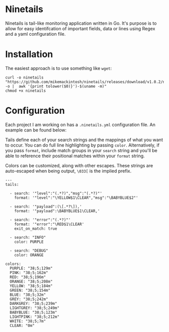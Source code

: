 # Ninetails

Ninetails is tail-like monitoring application written in Go. It's purpose is to allow for easy identifcation of important fields, data or lines using Regex and a yaml configuration file.

# Installation
The easiest approach is to use something like `wget`: 

```
curl -o ninetails "https://github.com/mikemackintosh/ninetails/releases/download/v1.0.2/ninetails-$(uname -o |  awk '{print tolower($0)}')-$(uname -m)"
chmod +x ninetails
```

# Configuration
Each project I am working on has a `.ninetails.yml` configuration file. An example can be found below:

Tails define each of your search strings and the mappings of what you want to occur. You can do full line highlighting by passing `color`. Alternatively, if you pass `format`, include match groups in your `search` string and you'll be able to reference their positional matches within your `format` string.

Colors can be customized, along with other escapes. These strings are auto-escaped when being output, `\033[` is the implied prefix.
```
---
tails:

  - search: '"level":"(.*?)","msg":"(.*?)"'
    format: '"level":"\YELLOW$1\CLEAR","msg":"\BABYBLUE$2"'

  - search: '"payload":(\[.*?\]),'
    format: '"payload":\BABYBLUE$1\CLEAR,'

  - search: '"error":"(.*?)"'
    format: '"error":"\RED$1\CLEAR'
    exit_on_match: true

  - search: "INFO"
    color: PURPLE

  - search: "DEBUG"
    color: ORANGE

colors:
  PURPLE: "38;5;129m"
  PINK: "38;5;162m"
  RED: "38;5;196m"
  ORANGE: "38;5;208m"
  YELLOW: "38;5;184m"
  GREEN: "38;5;154m"
  BLUE: "38;5;32m"
  GREY: "38;5;242m"
  DARKGREY: "38;5;239m"
  LIGHTGREY: "38;5;249m"
  BABYBLUE: "38;5;123m"
  LIGHTPINK: "38;5;212m"
  WHITE: "38;5;7m"
  CLEAR: "0m"
  ```
